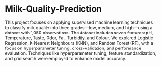 # Milk-Quality-Prediction

This project focuses on applying supervised machine learning techniques to classify milk 
quality into three grades—low, medium, and high—using a dataset with 1,059 observations. 
The dataset includes seven features: pH, Temperature, Taste, Odor, Fat, Turbidity, and 
Colour. We explored Logistic Regression, K-Nearest Neighbours (KNN), and Random Forest 
(RF), with a focus on hyperparameter tuning, cross-validation, and performance evaluation. 
Techniques like hyperparameter tuning, feature standardization, and grid search were 
employed to enhance model accuracy. 
